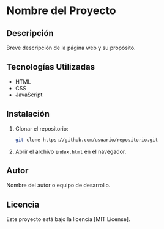 # Nombre del Proyecto

## Descripción
Breve descripción de la página web y su propósito.

## Tecnologías Utilizadas
- HTML
- CSS
- JavaScript

## Instalación
1. Clonar el repositorio:
   ```bash
   git clone https://github.com/usuario/repositorio.git
   ```
2. Abrir el archivo `index.html` en el navegador.

## Autor
Nombre del autor o equipo de desarrollo.

## Licencia
Este proyecto está bajo la licencia [MIT License].